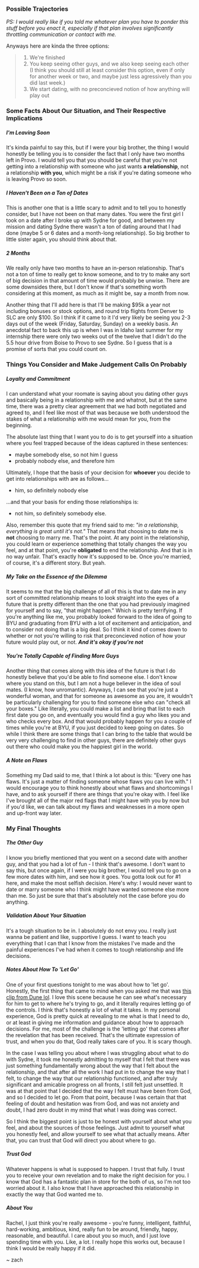 ### Possible Trajectories
*PS: I would really like if you told me whatever plan you have to ponder this stuff before you enact it, especially if that plan involves significantly throttling communication or contact with me.*

Anyways here are kinda the three options:
> 1. We're finished
> 2. You keep seeing other guys, and we also keep seeing each other (I think you should still at least consider this option, even if only for another week or two, and maybe just less agressively than you did last week.)
> 3. We start dating, with no preconcieved notion of how anything will play out

### Some Facts About Our Situation, and Their Respective Implications

##### I'm Leaving Soon
It's kinda painful to say this, but if I were your big brother, the thing I would honestly be telling you is to consider the fact that I only have two months left in Provo. I would tell you that you should be careful that you're not getting into a relationship with someone who just wants **a relationship**, not a relationship **with you**, which might be a risk if you're dating someone who is leaving Provo so soon.

##### I Haven't Been on a Ton of Dates
This is another one that is a little scary to admit and to tell you to honestly consider, but I have not been on that many dates. You were the first girl I took on a date after I broke up with Sydne for good, and between my mission and dating Sydne there wasn't a ton of dating around that I had done (maybe 5 or 6 dates and a month-long relationship). So big brother to little sister again, you should think about that.

##### 2 Months
We really only have two months to have an in-person relationship. That's not a ton of time to really get to know someone, and to try to make any sort of big decision in that amount of time would probably be unwise. There are some downsides there, but I don't know if that's something worth considering at this moment, as much as it might be, say a month from now. 

Another thing that I'll add here is that I'll be making $95k a year not including bonuses or stock options, and round trip flights from Denver to SLC are only $100. So I think if it came to it I'd very likely be seeing you 2-3 days out of the week (Friday, Saturday, Sunday) on a weekly basis. An anecdotal fact to back this up is when I was in Idaho last summer for my internship there were only two weeks out of the twelve that I didn't do the 5.5 hour drive from Boise to Provo to see Sydne. So I guess that is a promise of sorts that you could count on. 

### Things You Consider and Make Judgement Calls On Probably
##### Loyalty and Commitment
I can understand what your roomate is saying about you dating other guys and basically being in a relationship with me and whatnot, but at the same time, there was a pretty clear agreement that we had both negotiated and agreed to, and I feel like most of that was because we both understood the stakes of what a relationship with me would mean for you, from the beginning.

The absolute last thing that I want you to do is to get yourself into a situation where you feel trapped because of the ideas captured in these sentences:
- maybe somebody else, so not him I guess
- probably nobody else, and therefore him

Ultimately, I hope that the basis of your decision for **whoever** you decide to get into relationships with are as follows...
- him, so definitely nobody else

...and that your basis for ending those relationships is:
- not him, so definitely somebody else.

Also, remember this quote that my friend said to me: *"in a relationship, everything is great until it's not."* That means that choosing to date me is **not** choosing to marry me. That's the point. At any point in the relationship, you could learn or experience something that totally changes the way you feel, and at that point, you're **obligated** to end the relationship. And that is in no way unfair. That's exactly how it's supposed to be. Once you're married, of course, it's a different story. But yeah.

##### My Take on the Essence of the Dilemma
It seems to me that the big challenge of all of this is that to date me in any sort of committed relationship means to look straight into the eyes of a future that is pretty different than the one that you had previously imagined for yourself and to say, "that might happen." Which is pretty terrifying. If you're anything like me, you probably looked forward to the idea of going to BYU and graduating from BYU with a lot of excitement and anticipation, and to consider not doing that is a big deal. So I think it kind of comes down to whether or not you're willing to risk that preconcieved notion of how your future would play out, or not. ***And it's okay if you're not***

##### You're Totally Capable of Finding More Guys
Another thing that comes along with this idea of the future is that I do honestly believe that you'd be able to find someone else. I don't know where you stand on this, but I am not a huge believer in the idea of soul mates. (I know, how unromantic). Anyways, I can see that you're just a wonderful woman, and that for someone as awesome as you are, it wouldn't be particularly challenging for you to find someone else who can "check all your boxes." Like literally, you could make a list and bring that list to each first date you go on, and eventually you would find a guy who likes you and who checks every box. And that would probably happen for you a couple of times while you're at BYU, if you just decided to keep going on dates. So while I think there are some things that I can bring to the table that would be very very challenging to find in other guys, there are definitely other guys out there who could make you the happiest girl in the world.

##### A Note on Flaws
Something my Dad said to me, that I think a lot about is this: "Every one has flaws. It's just a matter of finding someone whose flaws you can live with." I would encourage you to think honestly about what flaws and shortcomings I have, and to ask yourself if there are things that you're okay with. I feel like I've brought all of the major red flags that I might have with you by now but if you'd like, we can talk about my flaws and weaknesses in a more open and up-front way later.

### My Final Thoughts

##### The Other Guy
I know you briefly mentioned that you went on a second date with another guy, and that you had a lot of fun - I think that's awesome. I don't want to say this, but once again, if I were you big brother, I would tell you to go on a few more dates with him, and see how it goes. You gotta look out for \#1 here, and make the most selfish decision. Here's why: I would never want to date or marry someone who I think might have wanted someone else more than me. So just be sure that that's absolutely not the case before you do anything.

##### Validation About Your Situation
It's a tough situation to be in. I absolutely do not envy you. I really just wanna be patient and like, supportive I guess. I want to teach you everything that I can that I know from the mistakes I've made and the painful experiences I've had when it comes to tough relationship and life decisions. 

##### Notes About How To 'Let Go'
One of your first questions tonight to me was about how to 'let go'. Honestly, the first thing that came to mind when you asked me that was [this clip from Dune lol](https://www.youtube.com/watch?v=Rw71Ex7Z77g&t=64s). I love this scene because he can see what's necessary for him to get to where he's trying to go, and it literally requires letting go of the controls. I think that's honestly a lot of what it takes. In my personal experience, God is pretty quick at revealing to me what is that I need to do, or at least in giving me information and guidance about how to approach decisions. For me, most of the challenge is the 'letting go' that comes after the revelation that has been received. That's the ultimate 
expression of trust, and when you do that, God really takes care of you. It is scary though. 

In the case I was telling you about where I was struggling about what to do with Sydne, it took me honestly admitting to myself that I felt that there was just something fundamentally wrong about the way that I felt about the relationship, and that after all the work I had put in to change the way that I felt, to change the way that our relationship functioned, and after truly significant and amicable progress on all fronts, I still felt just unsettled. It was at that point that I decided that the way I felt must have been from God, and so I decided to let go. From that point, because I was certain that that feeling of doubt and hesitation was from God, and was not anxiety and doubt, I had zero doubt in my mind that what I was doing was correct. 

So I think the biggest point is just to be honest with yourself about what you feel, and about the sources of those feelings. Just admit to yourself what you honestly feel, and allow yourself to see what that actually means. After that, you can trust that God will direct you about where to go.

##### Trust God
Whatever happens is what is supposed to happen. I trust that fully. I trust you to receive your own revelation and to make the right decision for you. I know that God has a fantastic plan in store for the both of us, so I'm not too worried about it. I also know that I have approached this relationship in exactly the way that God wanted me to.

##### About You
Rachel, I just think you're really awesome - you're funny, intelligent, faithful, hard-working, ambitious, kind, really fun to be around, friendly, happy, reasonable, and beautiful. I care about you so much, and I just love spending time with you. Like, a lot. I really hope this works out, because I think I would be really happy if it did.

~ zach
